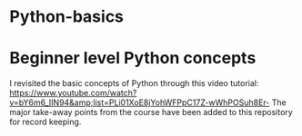 # Python-basics
# Beginner level Python concepts
I revisited the basic concepts of Python through this video tutorial: 
https://www.youtube.com/watch?v=bY6m6_IIN94&amp;list=PLi01XoE8jYohWFPpC17Z-wWhPOSuh8Er-
The major take-away points from the course have been added to this repository for record keeping. 
